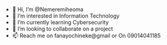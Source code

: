 - 👋 Hi, I’m @Nemeremiheoma
- 👀 I’m interested in Information Technology 
- 🌱 I’m currently learning Cybersecurity 
- 💞️ I’m looking to collaborate on a project 
- 📫 Reach me on fanayochineke@gmail or On 09014041185

<!---
Nemeremiheoma/Nemeremiheoma is a ✨ special ✨ repository because its `README.md` (this file) appears on your GitHub profile.
You can click the Preview link to take a look at your changes.
--->
